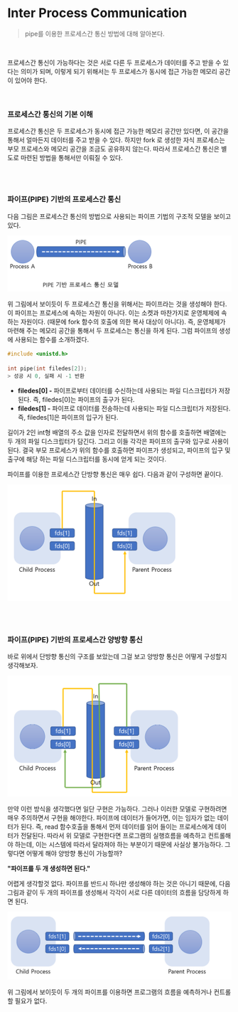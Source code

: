 # Inter Process Communication

> pipe를 이용한 프로세스간 통신 방법에 대해 알아본다. 

<br>

프로세스간 통신이 가능하다는 것은 서로 다른 두 프로세스가 데이터를 주고 받을 수 있다는 의미가 되며, 이렇게 되기 위해서는 두 프로세스가 동시에 접근 가능한 메모리 공간이 있어야 한다.

<br>

### 프로세스간 통신의 기본 이해

프로세스간 통신은 두 프로세스가 동시에 접근 가능한 메모리 공간만 있다면, 이 공간을 통해서 얼마든지 데이터를 주고 받을 수 있다. 하지만 fork 로 생성한 자식 프로세스는 부모 프로세스와 메모리 공간을 조금도 공유하지 않는다. 따라서 프로세스간 통신은 별도로 마련된 방법을 통해서만 이뤄질 수 있다.

<br>

<br>

### 파이프(PIPE) 기반의 프로세스간 통신

다음 그림은 프로세스간 통신의 방법으로 사용되는 파이프 기법의 구조적 모델을 보이고 있다.

![1](../img/Network_Programming/Inter_Process_Communication/1.PNG)

위 그림에서 보이듯이 두 프로세스간 통신을 위해서는 파이프라는 것을 생성해야 한다. 이 파이프는 프로세스에 속하는 자원이 아니다. 이는 소켓과 마찬가지로 운영체제에 속하는 자원이다. (때문에 fork 함수의 호출에 의한 복사 대상이 아니다). 즉, 운영체제가 마련해 주는 메모리 공간을 통해서 두 프로세스는 통신을 하게 된다. 그럼 파이프의 생성에 사용되는 함수를 소개하겠다.

```c
#include <unistd.h>

int pipe(int filedes[2]);
> 성공 시 0, 실패 시 -1 반환
```

* **filedes[0] -** 파이프로부터 데이터를 수신하는데 사용되는 파일 디스크립터가 저장된다. 즉, filedes[0]는 파이프의 출구가 된다.
* **filedes[1] -** 파이프로 데이터를 전송하는데 사용되는 파일 디스크립터가 저장된다. 즉, filedes[1]은 파이프의 입구가 된다.

길이가 2인 int형 배열의 주소 값을 인자로 전달하면서 위의 함수를 호출하면 배열에는 두 개의 파일 디스크립터가 담긴다. 그리고 이들 각각은 파이프의 출구와 입구로 사용이 된다. 결국 부모 프로세스가 위의 함수를 호출하면 파이프가 생성되고, 파이프의 입구 및 출구에 해당 하는 파일 디스크립터를 동시에 얻게 되는 것이다.

파이프를 이용한 프로세스간 단방향 통신은 매우 쉽다. 다음과 같이 구성하면 끝이다.

![2](../img/Network_Programming/Inter_Process_Communication/2.PNG)

<br>

<br>

### 파이프(PIPE) 기반의 프로세스간 양방향 통신

바로 위에서 단방향 통신의 구조를 보았는데 그걸 보고 양방향 통신은 어떻게 구성할지 생각해보자.

![3](../img/Network_Programming/Inter_Process_Communication/3.PNG)

만약 이런 방식을 생각했다면 일단 구현은 가능하다. 그러나 이러한 모델로 구현하려면 매우 주의하면서 구현을 해야한다. 파이프에 데이터가 들어가면, 이는 임자가 없는 데이터가 된다. 즉, read 함수호출을 통해서 먼저 데이터를 읽어 들이는 프로세스에게 데이터가 전달된다. 따라서 위 모델로 구현한다면 프로그램의 실행흐름을 예측하고 컨트롤해야 하는데, 이는 시스템에 따라서 달라져야 하는 부분이기 때문에 사실상 불가능하다. 그렇다면 어떻게 해야 양방향 통신이 가능할까?

**"파이프를 두 개 생성하면 된다."**

어렵게 생각할것 없다. 파이프를 반드시 하나만 생성해야 하는 것은 아니기 때문에, 다음 그림과 같이 두 개의 파이프를 생성해서 각각이 서로 다른 데이터의 흐름을 담당하게 하면 된다.

![4](../img/Network_Programming/Inter_Process_Communication/4.PNG)

위 그림에서 보이듯이 두 개의 파이프를 이용하면 프로그램의 흐름을 예측하거나 컨트롤할 필요가 없다. 